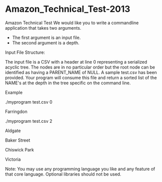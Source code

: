 # Amazon_Technical_Test-2013

Amazon Technical Test
We would like you to write a commandline application that takes two arguments.
* The first argument is an input file.
* The second argument is a depth.

Input File Structure:

The input file is a CSV with a header at line 0 representing a serialized acyclic tree. The nodes are in no particular order but the root node can be identified as having a PARENT_NAME of NULL. A sample test.csv has been provided.
Your program will consume this file and return a sorted list of the NAME's at the depth in the tree specific on the command line.

Example

./myprogram test.csv 0

Farringdon


./myprogram test.csv 2

Aldgate

Baker Street

Chiswick Park

Victoria



Note: You may use any programming language you like and any feature of that core language. Optional libraries should not be used.
